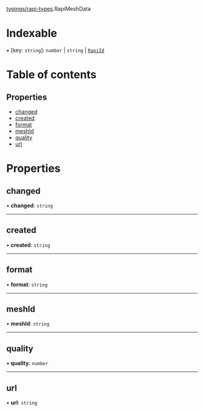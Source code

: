 [typings/rapi-types](../modules/typings_rapi_types.md).RapiMeshData

# Indexable

▪ [key: `string`]: `number` \| `string` \| [`RapiId`](../modules/typings_rapi_types.md#rapiid)

# Table of contents

## Properties

- [changed](typings_rapi_types.RapiMeshData.md#changed)
- [created](typings_rapi_types.RapiMeshData.md#created)
- [format](typings_rapi_types.RapiMeshData.md#format)
- [meshId](typings_rapi_types.RapiMeshData.md#meshid)
- [quality](typings_rapi_types.RapiMeshData.md#quality)
- [url](typings_rapi_types.RapiMeshData.md#url)

# Properties

## changed

• **changed**: `string`

___

## created

• **created**: `string`

___

## format

• **format**: `string`

___

## meshId

• **meshId**: `string`

___

## quality

• **quality**: `number`

___

## url

• **url**: `string`
